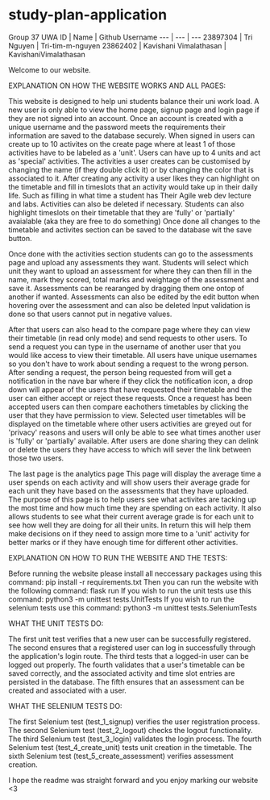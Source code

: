 # study-plan-application

Group 37
UWA ID | Name | Github Username
--- | --- | ---
23897304 | Tri Nguyen | Tri-tim-m-nguyen
23862402 | Kavishani Vimalathasan | KavishaniVimalathasan

Welcome to our website.

EXPLANATION ON HOW THE WEBSITE WORKS AND ALL PAGES:

This website is designed to help uni students balance their uni work load. 
A new user is only able to view the home page, signup page and login page if they are not signed into an account.
Once an account is created with a unique username and the password meets the requirements their information are saved to the database securely.
When signed in users can create up to 10 activites on the create page where at least 1 of those activities have to be labeled as a 'unit'.
Users can have up to 4 units and act as 'special' activities.
The activities a user creates can be customised by changing the name (if they double click it) or by changing the color that is associated to it.
After creating any activity a user likes they can highlight on the timetable and fill in timeslots that an activity would take up in their daily life.
Such as filling in what time a student has Their Agile web dev lecture and labs.
Activities can also be deleted if necessary.
Students can also highlight timeslots on their timetable that they are 'fully' or 'partially' avaialable (aka they are free to do something)
Once done all changes to the timetable and activites section can be saved to the database wit the save button.

Once done with the activities section students can go to the assessments page and upload any assessments they want.
Students will select which unit they want to upload an assessment for where they can then fill in the name, mark they scored, total marks and weightage of the assessment and save it.
Assessments can be rearanged by dragging them one ontop of another if wanted.
Assessments can also be edited by the edit button when hovering over the assessment and can also be deleted
Input validation is done so that users cannot put in negative values.

After that users can also head to the compare page where they can view their timetable (in read only mode) and send requests to other users.
To send a request you can type in the username of another user that you would like access to view their timetable.
All users have unique usernames so you don't have to work about sending a request to the wrong person.
After sending a request, the person being requested from will get a notification in the nave bar where if they click the notification icon, a drop down will appear of the users that have requested their timetable and the user can either accept or reject these requests.
Once a request has been accepted users can then compare eachothers timetables by clicking the user that they have permission to view. 
Selected user timetables will be displayed on the timetable where other users activities are greyed out for 'privacy' reasons and users will only be able to see what times another user is 'fully' or 'partially' available.
After users are done sharing they can delink or delete the users they have access to which will sever the link between those two users.

The last page is the analytics page
This page will display the average time a user spends on each activity and will show users their average grade for each unit they have based on the assessments that they have uploaded. 
The purpose of this page is to help users see what activites are tacking up the most time and how much time they are spending on each activity.
It also allows students to see what their current average grade is for each unit to see how well they are doing for all their units.
In return this will help them make decisions on if they need to assign more time to a 'unit' activity for better marks or if they have enough time for different other activities.

EXPLANATION ON HOW TO RUN THE WEBSITE AND THE TESTS:

Before running the website please install all neccessary packages using this command:
pip install -r requirements.txt
Then you can run the website with the following command:
flask run
If you wish to run the unit tests use this command:
python3 -m unittest tests.UnitTests
If you wish to run the selenium tests use this command:
python3 -m unittest tests.SeleniumTests

WHAT THE UNIT TESTS DO:

The first unit test verifies that a new user can be successfully registered.
The second ensures that a registered user can log in successfully through the application's login route.
The third tests that a logged-in user can be logged out properly.
The fourth validates that a user's timetable can be saved correctly, and the associated activity and time slot entries are persisted in the database.
The fifth ensures that an assessment can be created and associated with a user.

WHAT THE SELENIUM TESTS DO:

The first Selenium test (test_1_signup) verifies the user registration process.
The second Selenium test (test_2_logout) checks the logout functionality.
The third Selenium test (test_3_login) validates the login process.
The fourth Selenium test (test_4_create_unit) tests unit creation in the timetable.
The sixth Selenium test (test_5_create_assessment) verifies assessment creation.

I hope the readme was straight forward and you enjoy marking our website <3
